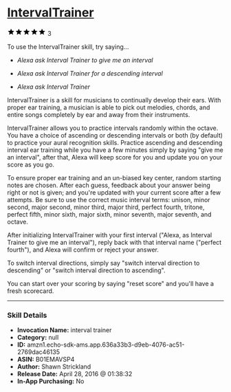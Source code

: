 # [IntervalTrainer](http://alexa.amazon.com/#skills/amzn1.echo-sdk-ams.app.636a33b3-d9eb-4076-ac51-2769dac46135)
![5 stars](../../images/ic_star_black_18dp_1x.png)![5 stars](../../images/ic_star_black_18dp_1x.png)![5 stars](../../images/ic_star_black_18dp_1x.png)![5 stars](../../images/ic_star_black_18dp_1x.png)![5 stars](../../images/ic_star_black_18dp_1x.png) 3

To use the IntervalTrainer skill, try saying...

* *Alexa ask Interval Trainer to give me an interval*

* *Alexa ask Interval Trainer for a descending interval*

* *Alexa ask Interval Trainer*

IntervalTrainer is a skill for musicians to continually develop their ears. With proper ear training, a musician is able to pick out melodies, chords, and entire songs completely by ear and away from their instruments.

IntervalTrainer allows you to practice intervals randomly within the octave. You have a choice of ascending or descending intervals or both (by default) to practice your aural recognition skills. Practice ascending and descending interval ear training while you have a few minutes simply by saying "give me an interval", after that, Alexa will keep score for you and update you on your score as you go. 

To ensure proper ear training and an un-biased key center, random starting notes are chosen. After each guess, feedback about your answer being right or not is given; and you're updated with your current score after a few attempts. Be sure to use the correct music interval terms: unison, minor second, major second, minor third, major third, perfect fourth, tritone, perfect fifth, minor sixth, major sixth, minor seventh, major seventh, and octave.

After initializing IntervalTrainer with your first interval ("Alexa, as Interval Trainer to give me an interval"), reply back with that interval name ("perfect fourth"), and Alexa will confirm or reject your answer.

To switch interval directions, simply say "switch interval direction to descending" or "switch interval direction to ascending".

You can start over your scoring by saying "reset score" and you'll have a fresh scorecard.

***

### Skill Details

* **Invocation Name:** interval trainer
* **Category:** null
* **ID:** amzn1.echo-sdk-ams.app.636a33b3-d9eb-4076-ac51-2769dac46135
* **ASIN:** B01EMAVSP4
* **Author:** Shawn Strickland
* **Release Date:** April 28, 2016 @ 01:38:32
* **In-App Purchasing:** No
